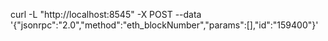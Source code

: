 curl -L "http://localhost:8545" -X POST --data '{"jsonrpc":"2.0","method":"eth_blockNumber","params":[],"id":"159400"}'
